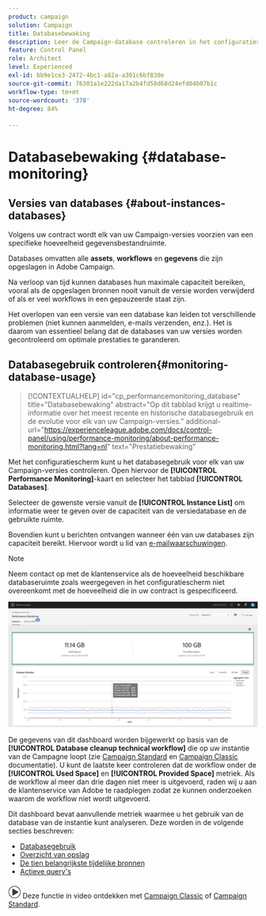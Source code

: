 ```yaml
---
product: campaign
solution: Campaign
title: Databasebewaking
description: Leer de Campaign-database controleren in het configuratiescherm
feature: Control Panel
role: Architect
level: Experienced
exl-id: bb9e1ce3-2472-4bc1-a82a-a301c6bf830e
source-git-commit: 76301a1e222da17a2b4fd58d68d24efd04b07b1c
workflow-type: tm+mt
source-wordcount: '378'
ht-degree: 84%

---
```


# Databasebewaking {#database-monitoring}

## Versies van databases {#about-instances-databases}

Volgens uw contract wordt elk van uw Campaign-versies voorzien van een specifieke hoeveelheid gegevensbestandruimte.

Databases omvatten alle **assets**, **workflows** en **gegevens** die zijn opgeslagen in Adobe Campaign.

Na verloop van tijd kunnen databases hun maximale capaciteit bereiken, vooral als de opgeslagen bronnen nooit vanuit de versie worden verwijderd of als er veel workflows in een gepauzeerde staat zijn.

Het overlopen van een versie van een database kan leiden tot verschillende problemen (niet kunnen aanmelden, e-mails verzenden, enz.). Het is daarom van essentieel belang dat de databases van uw versies worden gecontroleerd om optimale prestaties te garanderen.

## Databasegebruik controleren{#monitoring-database-usage}

>[!CONTEXTUALHELP]
>id="cp_performancemonitoring_database"
>title="Databasebewaking"
>abstract="Op dit tabblad krijgt u realtime-informatie over het meest recente en historische databasegebruik en de evolutie voor elk van uw Campaign-versies."
>additional-url="https://experienceleague.adobe.com/docs/control-panel/using/performance-monitoring/about-performance-monitoring.html?lang=nl" text="Prestatiebewaking"

Met het configuratiescherm kunt u het databasegebruik voor elk van uw Campaign-versies controleren. Open hiervoor de **[!UICONTROL Performance Monitoring]**-kaart en selecteer het tabblad **[!UICONTROL Databases]**.

Selecteer de gewenste versie vanuit de **[!UICONTROL Instance List]** om informatie weer te geven over de capaciteit van de versiedatabase en de gebruikte ruimte.

Bovendien kunt u berichten ontvangen wanneer één van uw databases zijn capaciteit bereikt. Hiervoor wordt u lid van [e-mailwaarschuwingen](../../performance-monitoring/using/email-alerting.md).

>[!NOTE]
>
>Neem contact op met de klantenservice als de hoeveelheid beschikbare databaseruimte zoals weergegeven in het configuratiescherm niet overeenkomt met de hoeveelheid die in uw contract is gespecificeerd.

![](assets/databases_dashboard.png)

De gegevens van dit dashboard worden bijgewerkt op basis van de **[!UICONTROL Database cleanup technical workflow]** die op uw instantie van de Campagne loopt (zie [Campaign Standard](https://experienceleague.adobe.com/docs/campaign-standard/using/administrating/application-settings/technical-workflows.html?lang=nl#list-of-technical-workflows) en [Campaign Classic](https://experienceleague.adobe.com/docs/campaign-classic/using/monitoring-campaign-classic/data-processing/database-cleanup-workflow.html?lang=nl) documentatie). U kunt de laatste keer controleren dat de workflow onder de **[!UICONTROL Used Space]** en **[!UICONTROL Provided Space]** metriek. Als de workflow al meer dan drie dagen niet meer is uitgevoerd, raden wij u aan de klantenservice van Adobe te raadplegen zodat ze kunnen onderzoeken waarom de workflow niet wordt uitgevoerd.

Dit dashboard bevat aanvullende metriek waarmee u het gebruik van de database van de instantie kunt analyseren. Deze worden in de volgende secties beschreven:

* [Databasegebruik](../../performance-monitoring/using/database-utilization.md)
* [Overzicht van opslag](../../performance-monitoring/using/database-storage-overview.md)
* [De tien belangrijkste tijdelijke bronnen](../../performance-monitoring/using/database-top-ten-resources.md)
* [Actieve query&#39;s](../../performance-monitoring/using/database-active-queries.md)

![](assets/do-not-localize/how-to-video.png) Deze functie in video ontdekken met [Campaign Classic](https://experienceleague.adobe.com/docs/campaign-classic-learn/control-panel/performance-monitoring/monitoring-databases.html?lang=nl) of [Campaign Standard](https://experienceleague.adobe.com/docs/campaign-standard-learn/control-panel/performance-monitoring/monitoring-databases.html?lang=nl).

